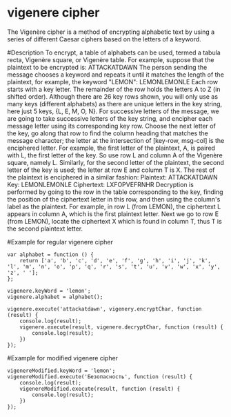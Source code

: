 vigenere cipher
===============

The Vigenère cipher is a method of encrypting alphabetic text by using a series of different Caesar ciphers based on the letters of a keyword.

#Description
To encrypt, a table of alphabets can be used, termed a tabula recta, Vigenère square, or Vigenère table.
For example, suppose that the plaintext to be encrypted is:
ATTACKATDAWN
The person sending the message chooses a keyword and repeats it until it matches the length of the plaintext, for example, the keyword "LEMON":
LEMONLEMONLE
Each row starts with a key letter. The remainder of the row holds the letters A to Z (in shifted order). Although there are 26 key rows shown, you will only use as many keys (different alphabets) as there are unique letters in the key string, here just 5 keys, {L, E, M, O, N}. For successive letters of the message, we are going to take successive letters of the key string, and encipher each message letter using its corresponding key row. Choose the next letter of the key, go along that row to find the column heading that matches the message character; the letter at the intersection of [key-row, msg-col] is the enciphered letter.
For example, the first letter of the plaintext, A, is paired with L, the first letter of the key. So use row L and column A of the Vigenère square, namely L. Similarly, for the second letter of the plaintext, the second letter of the key is used; the letter at row E and column T is X. The rest of the plaintext is enciphered in a similar fashion:
Plaintext:	ATTACKATDAWN
Key:	LEMONLEMONLE
Ciphertext:	LXFOPVEFRNHR
Decryption is performed by going to the row in the table corresponding to the key, finding the position of the ciphertext letter in this row, and then using the column's label as the plaintext. For example, in row L (from LEMON), the ciphertext L appears in column A, which is the first plaintext letter. Next we go to row E (from LEMON), locate the ciphertext X which is found in column T, thus T is the second plaintext letter.

#Example for regular vigenere cipher
```
var alphabet = function () {
    return ['a', 'b', 'c', 'd', 'e', 'f', 'g', 'h', 'i', 'j', 'k', 'l', 'm', 'n', 'o', 'p', 'q', 'r', 's', 't', 'u', 'v', 'w', 'x', 'y', 'z', ' '];
};

vigenere.keyWord = 'lemon';
vigenere.alphabet = alphabet();

vigenere.execute('attackatdawn', vigenery.encryptChar, function (result) {
    console.log(result);
    vigenere.execute(result, vigenere.decryptChar, function (result) {
        console.log(result);
    })
});
```
#Example for modified vigenere cipher
```
vigenereModified.keyWord = 'lemon';
vigenereModified.execute('Безопасность', function (result) {
    console.log(result);
    vigenereModified.execute(result, function (result) {
        console.log(result);
    })
});
```

